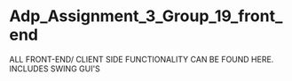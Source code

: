 # Adp_Assignment_3_Group_19_front_end

ALL FRONT-END/ CLIENT SIDE FUNCTIONALITY CAN BE FOUND HERE. INCLUDES SWING GUI'S
